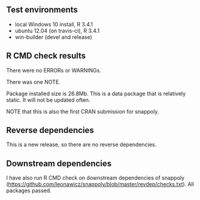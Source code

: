 ## Test environments
* local Windows 10 install, R 3.4.1
* ubuntu 12.04 (on travis-ci), R 3.4.1
* win-builder (devel and release)

## R CMD check results
There were no ERRORs or WARNINGs.

There was one NOTE.

Package installed size is 26.8Mb. This is a data package that is relatively static. It will not be updated often.

NOTE that this is also the first CRAN submission for snappoly.

## Reverse dependencies

This is a new release, so there are no reverse dependencies.

## Downstream dependencies
I have also run R CMD check on downstream dependencies of snappoly 
(https://github.com/leonawicz/snappoly/blob/master/revdep/checks.txt). 
All packages passed.
